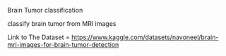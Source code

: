 Brain Tumor classification

classify brain tumor from MRI images

Link to The Dataset = https://www.kaggle.com/datasets/navoneel/brain-mri-images-for-brain-tumor-detection
